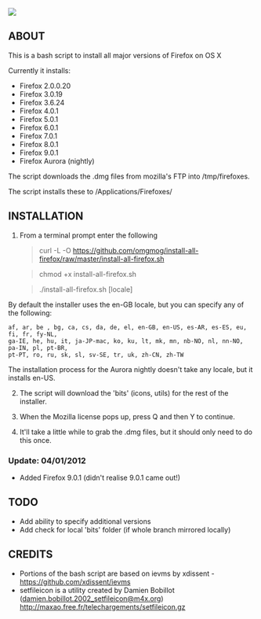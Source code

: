 ![](https://github.com/omgmog/install-all-firefox/raw/master/bits/fxfirefox-folder.png)

## ABOUT

This is a bash script to install all major versions of Firefox on OS X

Currently it installs:

- Firefox 2.0.0.20
- Firefox 3.0.19
- Firefox 3.6.24
- Firefox 4.0.1
- Firefox 5.0.1
- Firefox 6.0.1
- Firefox 7.0.1
- Firefox 8.0.1
- Firefox 9.0.1
- Firefox Aurora (nightly)

The script downloads the .dmg files from mozilla's FTP into /tmp/firefoxes.

The script installs these to /Applications/Firefoxes/

## INSTALLATION

1. From a terminal prompt enter the following

    > curl -L -O https://github.com/omgmog/install-all-firefox/raw/master/install-all-firefox.sh
    
    > chmod +x install-all-firefox.sh
    
    > ./install-all-firefox.sh [locale]

By default the installer uses the en-GB locale, but you can specify any of the following:

    af, ar, be , bg, ca, cs, da, de, el, en-GB, en-US, es-AR, es-ES, eu, fi, fr, fy-NL, 
    ga-IE, he, hu, it, ja-JP-mac, ko, ku, lt, mk, mn, nb-NO, nl, nn-NO, pa-IN, pl, pt-BR, 
    pt-PT, ro, ru, sk, sl, sv-SE, tr, uk, zh-CN, zh-TW

The installation process for the Aurora nightly doesn't take any locale, but it installs en-US.

2. The script will download the 'bits' (icons, utils) for the rest of the installer.

3. When the Mozilla license pops up, press Q and then Y to continue.

4. It'll take a little while to grab the .dmg files, but it should only need to do this once.




### Update: 04/01/2012
- Added Firefox 9.0.1 (didn't realise 9.0.1 came out!)

## TODO
- Add ability to specify additional versions
- Add check for local 'bits' folder (if whole branch mirrored locally)


## CREDITS
- Portions of the bash script are based on ievms by xdissent - https://github.com/xdissent/ievms
- setfileicon is a utility created by Damien Bobillot (damien.bobillot.2002_setfileicon@m4x.org) http://maxao.free.fr/telechargements/setfileicon.gz
